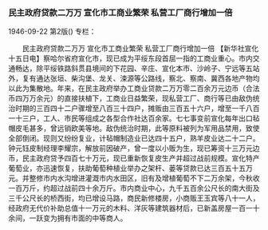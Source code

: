 ### 民主政府贷款二万万  宣化市工商业繁荣  私营工厂商行增加一倍

1946-09-22
第2版()
专栏：

　　民主政府贷款二万万
    宣化市工商业繁荣
    私营工厂商行增加一倍
    【新华社宣化十五日电】察哈尔省府宣化市，现已成为平绥东段首屈一指的工商业重心。市内交通畅达，除平绥铁路斜贯县境间的下花园、辛庄、宣化本市、沙岭子、宁远等五站外，复有通达张垣、柴沟堡、龙关、涑源等公路线，察北、察南、冀西各地产物均以此为集散地。年来，在民主政府举办工商业贷款二万万零二百余万元边币（合法币四万万余元）的直接扶植下，工商业日益繁荣，现私营工厂、商行等已由敌伪统治时期的三百四十二户骤增至八百三十四户，摊贩由三百五十六户，增至一千八百一十三户，工人、市民等组成之各型合作社达百余家。七七事变前宣化每年出口毡帽皮毛甚多，曾远销欧美等地。敌伪统治时期，此等原料被列为军用品禁用，致使全部倒闭。现则又纷纷复业，计毡帽制造业已达四十五户，熟羊皮业达二十二户。钟元钰皮制经理李耀宗，解放前因破产，曾一度以小贩为生，现已筹资十三万元边币，民主政府贷予四百七十万元，现已重新恢复皮生产并超过战前规模。宣化特产葡萄业，亦迅速恢复，扶助葡萄种植业举办之架杆、蒌等贷款已达三百五十五万元。并整修市内水沟增进灌溉市内水田区，旧有及增植葡萄不下二万余架，今秋收一百万斤，约超过战前四十余万斤。市内商业中心，九千五百余公尺长的南大街及三千公尺长的桥西街，均已增设马路，商民新修楼房，小商贩王玉宾等八十一人，经政府无代价补助总值十一万元的木料、洋灰等建筑器材后，已新盖房屋一百一十余间，一跃变为拥有市面的中等商人。
